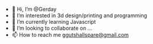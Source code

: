 - 👋 Hi, I’m @Gerday
- 👀 I’m interested in 3d design/printing and programming
- 🌱 I’m currently learning Javascript 
- 💞️ I’m looking to collaborate on ...
- 📫 How to reach me ggutshallspare@gmail.com

<!---
Gerday/Gerday is a ✨ special ✨ repository because its `README.md` (this file) appears on your GitHub profile.
You can click the Preview link to take a look at your changes.
--->
